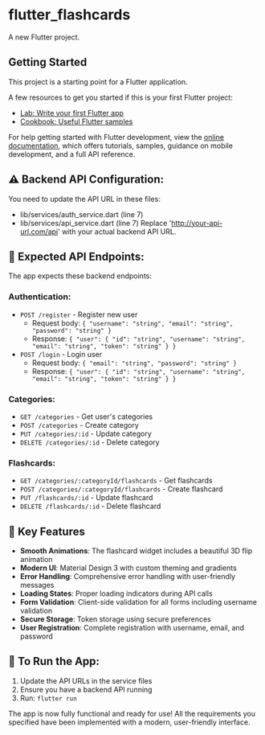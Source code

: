 # flutter_flashcards

A new Flutter project.

## Getting Started

This project is a starting point for a Flutter application.

A few resources to get you started if this is your first Flutter project:

- [Lab: Write your first Flutter app](https://docs.flutter.dev/get-started/codelab)
- [Cookbook: Useful Flutter samples](https://docs.flutter.dev/cookbook)

For help getting started with Flutter development, view the
[online documentation](https://docs.flutter.dev/), which offers tutorials,
samples, guidance on mobile development, and a full API reference.

## ⚠️ Backend API Configuration:
You need to update the API URL in these files:
- lib/services/auth_service.dart (line 7)
- lib/services/api_service.dart (line 7)
Replace 'http://your-api-url.com/api' with your actual backend API URL.

## 📡 Expected API Endpoints:
The app expects these backend endpoints:

### Authentication:
- `POST /register` - Register new user
  - Request body: `{ "username": "string", "email": "string", "password": "string" }`
  - Response: `{ "user": { "id": "string", "username": "string", "email": "string", "token": "string" } }`
- `POST /login` - Login user
  - Request body: `{ "email": "string", "password": "string" }`
  - Response: `{ "user": { "id": "string", "username": "string", "email": "string", "token": "string" } }`

### Categories:
- `GET /categories` - Get user's categories
- `POST /categories` - Create category
- `PUT /categories/:id` - Update category
- `DELETE /categories/:id` - Delete category

### Flashcards:
- `GET /categories/:categoryId/flashcards` - Get flashcards
- `POST /categories/:categoryId/flashcards` - Create flashcard
- `PUT /flashcards/:id` - Update flashcard
- `DELETE /flashcards/:id` - Delete flashcard

## 🎨 Key Features
- **Smooth Animations**: The flashcard widget includes a beautiful 3D flip animation
- **Modern UI**: Material Design 3 with custom theming and gradients
- **Error Handling**: Comprehensive error handling with user-friendly messages
- **Loading States**: Proper loading indicators during API calls
- **Form Validation**: Client-side validation for all forms including username validation
- **Secure Storage**: Token storage using secure preferences
- **User Registration**: Complete registration with username, email, and password

## 🚀 To Run the App:
1. Update the API URLs in the service files
2. Ensure you have a backend API running
3. Run: `flutter run`

The app is now fully functional and ready for use! All the requirements you specified have been implemented with a modern, user-friendly interface.